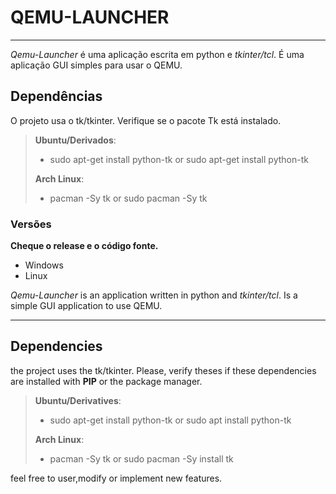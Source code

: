 # QEMU-LAUNCHER
_____________________________________________________________________________________________________________

*Qemu-Launcher* é uma aplicação escrita em python e _*tkinter/tcl*_. É uma aplicação GUI simples para usar o QEMU.

## Dependências

O projeto usa o tk/tkinter. Verifique se o pacote Tk está instalado.

> **Ubuntu/Derivados**:
> * sudo apt-get install python-tk or sudo apt-get install python-tk
> 
> **Arch Linux**:
> * pacman -Sy tk or sudo pacman -Sy tk

### Versões

**Cheque o release e o código fonte.**

* Windows
* Linux


*Qemu-Launcher* is an application written in python and _*tkinter/tcl*_. Is a simple GUI application to use QEMU.
_____________________________________________________________________________________________________________
## Dependencies

the project uses the tk/tkinter. Please, verify theses if these dependencies are installed with **PIP** or the package manager.

> **Ubuntu/Derivatives**:
> * sudo apt-get install python-tk or sudo apt install python-tk
> 
> **Arch Linux**:
> * pacman -Sy tk or sudo pacman -Sy install tk

feel free to user,modify or implement new features.
